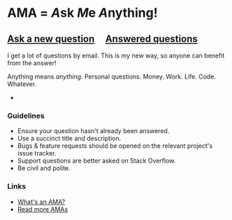 # AMA = *A*sk *M*e *A*nything!

## [Ask a new question](../../issues/new) &nbsp;&nbsp;&nbsp; [Answered questions](../../issues?q=is%3Aissue+is%3Aclosed+sort%3Aupdated-desc)

I get a lot of questions by email. This is my new way, so anyone can benefit from the answer!

Anything means *anything*. Personal questions. Money. Work. Life. Code. Whatever.

-

### Guidelines

- Ensure your question hasn't already been answered.
- Use a succinct title and description.
- Bugs & feature requests should be opened on the relevant project's issue tracker.
- Support questions are better asked on Stack Overflow.
- Be civil and polite.

### Links

- [What's an AMA?](https://en.wikipedia.org/wiki/Reddit#IAmA_and_AMA)
- [Read more AMAs](https://github.com/sindresorhus/amas)

